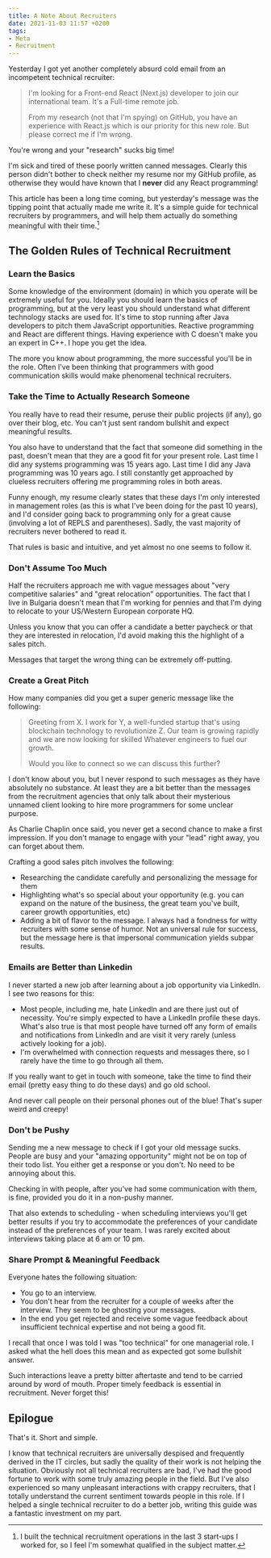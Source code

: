 ```yaml
---
title: A Note About Recruiters
date: 2021-11-03 11:57 +0200
tags:
- Meta
- Recruitment
---
```


Yesterday I got yet another completely absurd cold email from an incompetent
technical recruiter:

>  I'm looking for a Front-end React (Next.js) developer to join our international team. It's a Full-time remote job.
>
> From my research (not that I'm spying) on GitHub, you have an experience with React.js which is our priority for this new role. But please correct me if I'm wrong.

You're wrong and your "research" sucks big time!

I'm sick and tired of these poorly written canned messages. Clearly this person
didn't bother to check neither my resume nor my GitHub profile, as otherwise they would have known that I **never** did any React programming!

This article has been a long time coming, but yesterday's message was the tipping point that actually made me write it. It's a simple guide for technical recruiters by programmers, and will help them actually do something meaningful with their time.[^1]

## The Golden Rules of Technical Recruitment

### Learn the Basics

Some knowledge of the environment (domain) in which you operate will be extremely useful for you. Ideally you should learn the basics of programming, but at the very least you should understand what different technology stacks are used for. It's time to stop running after Java developers to pitch them JavaScript opportunities. Reactive programming and React are different things. Having experience with C doesn't make you an expert in C++. I hope you get the idea.

The more you know about programming, the more successful you'll be in the role.
Often I've been thinking that programmers with good communication skills would make
phenomenal technical recruiters.

### Take the Time to Actually Research Someone

You really have to read their resume, peruse their public projects (if any), go over their blog, etc. You can't just sent random bullshit and expect meaningful results.

You also have to understand that the fact that someone did something in the past, doesn't mean that they are a good fit for your present role. Last time I did any systems programming was 15 years ago. Last time I did any Java programming was 10 years ago. I still constantly get approached by clueless recruiters offering me programming roles in both areas.

Funny enough, my resume clearly states that these days I'm only interested in management roles (as this is what I've been doing for the past 10 years), and I'd consider
going back to programming only for a great cause (involving a lot of REPLS and parentheses). Sadly, the vast majority of recruiters never bothered to read it.

That rules is basic and intuitive, and yet almost no one seems to follow it.

### Don't Assume Too Much

Half the recruiters approach me with vague messages about "very competitive salaries" and
"great relocation" opportunities. The fact that I live in Bulgaria doesn't mean
that I'm working for pennies and that I'm dying to relocate to your US/Western European corporate HQ.

Unless you know that you can offer a candidate a better paycheck or that they are interested in relocation, I'd avoid making this the highlight of a sales pitch.

Messages that target the wrong thing can be extremely off-putting.

### Create a Great Pitch

How many companies did you get a super generic message like the following:

> Greeting from X. I work for Y, a well-funded startup that's using blockchain
> technology to revolutionize Z. Our team is growing rapidly and we are now looking for
> skilled Whatever engineers to fuel our growth.
>
> Would you like to connect so we can discuss this further?

I don't know about you, but I never respond to such messages as they have absolutely no substance. At least they are a bit better than the messages from the recruitment agencies that only talk about their mysterious unnamed client looking to hire more programmers for some unclear purpose.

As Charlie Chaplin once said, you never get a second chance to make a first impression. If you don't manage to engage with your "lead" right away, you can forget about them.

Crafting a good sales pitch involves the following:

* Researching the candidate carefully and personalizing the message for them
* Highlighting what's so special about your opportunity (e.g. you can expand on the nature of the business, the great team you've built, career growth opportunities, etc)
* Adding a bit of flavor to the message. I always had a fondness for witty recruiters with some sense of humor. Not an universal rule for success, but the message here is that impersonal communication yields subpar results.

### Emails are Better than Linkedin

I never started a new job after learning about a job opportunity via LinkedIn. I see two reasons for this:

* Most people, including me, hate LinkedIn and are there just out of necessity. You're simply expected to have a LinkedIn profile these days. What's also true is that most people have turned off any form of emails and notifications from LinkedIn and are visit it very rarely (unless actively looking for a job).
* I'm overwhelmed with connection requests and messages there, so I rarely have the time to go through all them.

If you really want to get in touch with someone, take the time to find their email (pretty easy thing to do these days) and go old school.

And never call people on their personal phones out of the blue! That's super weird and creepy!

### Don't be Pushy

Sending me a new message to check if I got your old message sucks. People are busy and your "amazing opportunity" might not be on top of their todo list. You either get a response or you don't. No need to be annoying about this.

Checking in with people, after you've had some communication with them, is fine, provided you do it in a non-pushy manner.

That also extends to scheduling - when scheduling interviews you'll get better results if you try to accommodate the preferences of your candidate instead of the preferences of your team. I was rarely excited about interviews taking place at 6 am or 10 pm.

### Share Prompt & Meaningful Feedback

Everyone hates the following situation:

* You go to an interview.
* You don't hear from the recruiter for a couple of weeks after the interview. They seem to be ghosting your messages.
* In the end you get rejected and receive some vague feedback about insufficient technical expertise and not being a good fit.

I recall that once I was told I was "too technical" for one managerial role. I asked what the hell does this mean and as expected got some bullshit answer.

Such interactions leave a pretty bitter aftertaste and tend to be carried around by word of mouth. Proper timely feedback is essential in recruitment. Never forget this!

## Epilogue

That's it. Short and simple.

I know that technical recruiters are universally despised and frequently derived in the IT circles, but sadly the quality of their work is not helping the situation. Obviously not all technical recruiters are bad, I've had the good fortune to work with some truly amazing people in the field. But I've also experienced so many unpleasant interactions with crappy recruiters, that I totally understand the current sentiment towards people in this role. If I helped a single technical recruiter to do a better job, writing this guide was a fantastic investment on my part.

[^1]: I built the technical recruitment operations in the last 3 start-ups I worked for, so I feel I'm somewhat qualified in the subject matter.
